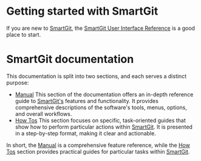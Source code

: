 # Getting started with SmartGit

If you are new to [SmartGit](https://www.syntevo.com/smartgit/), the [SmartGit User Interface Reference](GUI/index.md) is a good place to start.
# SmartGit documentation

This documentation is split into two sections, and each serves a distinct purpose:
- [Manual](Manual/index.md) 
  This section of the documentation offers an in-depth reference guide to [SmartGit's](https://www.syntevo.com/smartgit/) features and functionality. It provides comprehensive descriptions of the software's tools, menus, options, and overall workflows.
- [How Tos](HowTos/index.md)
  This section focuses on specific, task-oriented guides that show how to perform particular actions within [SmartGit](https://www.syntevo.com/smartgit/). It is presented in a step-by-step format, making it clear and actionable.
  
In short, the [Manual](Manual/index.md) is a comprehensive feature reference, while the [How Tos](HowTos/index.md) section provides practical guides for particular tasks within [SmartGit](https://www.syntevo.com/smartgit/).

